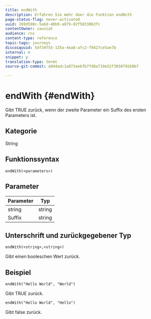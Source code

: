 ```yaml
---
title: endWith
description: Erfahren Sie mehr über die Funktion endWith
page-status-flag: never-activated
uuid: 269d590c-5a6d-40b9-a879-02f5033863fc
contentOwner: sauviat
audience: rns
content-type: reference
topic-tags: journeys
discoiquuid: 5df34f55-135a-4ea8-afc2-f9427ce5ae7b
internal: n
snippet: y
translation-type: tm+mt
source-git-commit: a844adc1a073aebfb7fd8a719e52f305079260b7

---
```



# endWith {#endWith}

Gibt TRUE zurück, wenn der zweite Parameter ein Suffix des ersten Parameters ist.

## Kategorie

String

## Funktionssyntax

`endWith(<parameters>)`

## Parameter

| Parameter | Typ |
|-----------|------------------|
| string | string |
| Suffix | string |

## Unterschrift und zurückgegebener Typ

`endWith(<string>,<string>)`

Gibt einen booleschen Wert zurück.

## Beispiel

`endWith("Hello World", "World")`

Gibt TRUE zurück.

`endWith("Hello World", "Hello")`

Gibt false zurück.
